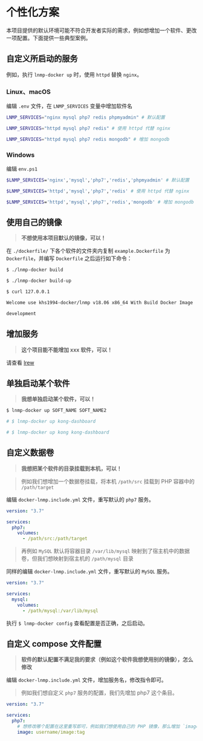 # 个性化方案

本项目提供的默认环境可能不符合开发者实际的需求，例如想增加一个软件、更改一项配置。下面提供一些典型案例。

## 自定义所启动的服务

例如，执行 `lnmp-docker up` 时，使用 `httpd` 替换 `nginx`。

### Linux、macOS

编辑 `.env` 文件，在 `LNMP_SERVICES` 变量中增加软件名

```bash
LNMP_SERVICES="nginx mysql php7 redis phpmyadmin" # 默认配置

LNMP_SERVICES="httpd mysql php7 redis" # 使用 httpd 代替 nginx

LNMP_SERVICES="httpd mysql php7 redis mongodb" # 增加 mongodb
```

### Windows

编辑 `env.ps1`

```bash
$LNMP_SERVICES='nginx','mysql','php7','redis','phpmyadmin' # 默认配置

$LNMP_SERVICES='httpd','mysql','php7','redis' # 使用 httpd 代替 nginx

$LNMP_SERVICES='httpd','mysql','php7','redis','mongodb' # 增加 mongodb
```

## 使用自己的镜像

> **不想使用本项目默认的镜像，可以！**

在 `./dockerfile/` 下各个软件的文件夹内复制 `example.Dockerfile` 为 `Dockerfile`，并编写 `Dockerfile` 之后运行如下命令：

```bash
$ ./lnmp-docker build

$ ./lnmp-docker build-up

$ curl 127.0.0.1

Welcome use khs1994-docker/lnmp v18.06 x86_64 With Build Docker Image

development

```

## 增加服务

> **这个项目能不能增加 xxx 软件，可以！**

请查看 [lrew](lrew.md)

## 单独启动某个软件

> **我想单独启动某个软件，可以！**

```bash
$ lnmp-docker up SOFT_NAME SOFT_NAME2

# $ lnmp-docker up kong-dashboard

# $ lnmp-docker up kong kong-dashboard
```

## 自定义数据卷

> **我想把某个软件的目录挂载到本机，可以！**

> 例如我们想增加一个数据卷挂载，将本机 `/path/src` 挂载到 PHP 容器中的 `/path/target`

编辑 `docker-lnmp.include.yml` 文件，重写默认的 `php7` 服务。

```yaml
version: "3.7"

services:
  php7:
    volumes:
      - /path/src:/path/target
```

> 再例如 `MySQL` 默认将容器目录 `/var/lib/mysql` 映射到了宿主机中的数据卷，但我们想映射到宿主机的 `/path/mysql` 目录

同样的编辑 `docker-lnmp.include.yml` 文件，重写默认的 `MySQL` 服务。

```yaml
version: "3.7"

services:
  mysql:
    volumes:
      - /path/mysql:/var/lib/mysql
```

执行 `$ lnmp-docker config` 查看配置是否正确，之后启动。

## 自定义 compose 文件配置

> **软件的默认配置不满足我的要求（例如这个软件我想使用别的镜像），怎么修改**

编辑 `docker-lnmp.include.yml` 文件，增加服务名，修改指令即可。

> 例如我们想自定义 `php7` 服务的配置，我们先增加 php7 这个条目。

```yaml
version: "3.7"

services:
  php7:
    # 想修改哪个配置在这里重写即可，例如我们想使用自己的 PHP 镜像，那么增加 `image` 指令即可
    image: username/image:tag
```
